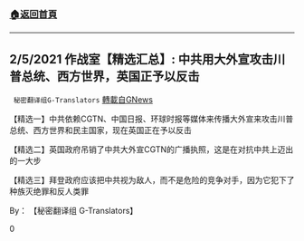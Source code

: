 ###  [:house:返回首頁](https://github.com/ourhimalayas/txt)
---

## 2/5/2021 作战室【精选汇总】: 中共用大外宣攻击川普总统、西方世界，英国正予以反击
` 秘密翻译组G-Translators` [轉載自GNews](https://gnews.org/zh-hans/886109/)

【精选一】中共依赖CGTN、中国日报、环球时报等媒体来传播大外宣来攻击川普总统、西方世界和民主国家，现在英国正在予以反击

【精选二】英国政府吊销了中共大外宣CGTN的广播执照，这是在对抗中共上迈出的一大步

【精选三】拜登政府应该把中共视为敌人，而不是危险的竞争对手，因为它犯下了种族灭绝罪和反人类罪

By： 【秘密翻译组 G-Translators】



0
